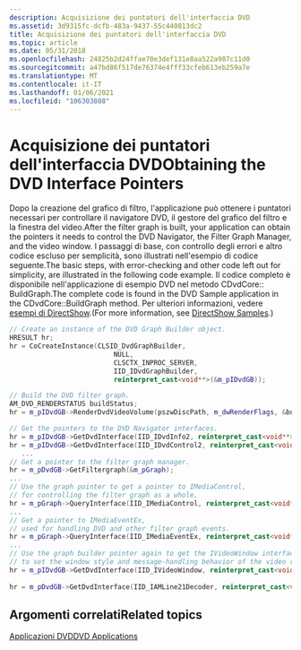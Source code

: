 ```yaml
---
description: Acquisizione dei puntatori dell'interfaccia DVD
ms.assetid: 3d9315fc-dcfb-483a-9437-55c440813dc2
title: Acquisizione dei puntatori dell'interfaccia DVD
ms.topic: article
ms.date: 05/31/2018
ms.openlocfilehash: 24825b2d24ffae70e3def131e8aa522a987c11d0
ms.sourcegitcommit: a47bd86f517de76374e4fff33cfeb613eb259a7e
ms.translationtype: MT
ms.contentlocale: it-IT
ms.lasthandoff: 01/06/2021
ms.locfileid: "106303888"
---
```

# <a name="obtaining-the-dvd-interface-pointers"></a><span data-ttu-id="e8ca1-103">Acquisizione dei puntatori dell'interfaccia DVD</span><span class="sxs-lookup"><span data-stu-id="e8ca1-103">Obtaining the DVD Interface Pointers</span></span>

<span data-ttu-id="e8ca1-104">Dopo la creazione del grafico di filtro, l'applicazione può ottenere i puntatori necessari per controllare il navigatore DVD, il gestore del grafico del filtro e la finestra del video.</span><span class="sxs-lookup"><span data-stu-id="e8ca1-104">After the filter graph is built, your application can obtain the pointers it needs to control the DVD Navigator, the Filter Graph Manager, and the video window.</span></span> <span data-ttu-id="e8ca1-105">I passaggi di base, con controllo degli errori e altro codice escluso per semplicità, sono illustrati nell'esempio di codice seguente.</span><span class="sxs-lookup"><span data-stu-id="e8ca1-105">The basic steps, with error-checking and other code left out for simplicity, are illustrated in the following code example.</span></span> <span data-ttu-id="e8ca1-106">Il codice completo è disponibile nell'applicazione di esempio DVD nel metodo CDvdCore:: BuildGraph.</span><span class="sxs-lookup"><span data-stu-id="e8ca1-106">The complete code is found in the DVD Sample application in the CDvdCore::BuildGraph method.</span></span> <span data-ttu-id="e8ca1-107">Per ulteriori informazioni, vedere [esempi di DirectShow](directshow-samples.md).</span><span class="sxs-lookup"><span data-stu-id="e8ca1-107">(For more information, see [DirectShow Samples](directshow-samples.md).)</span></span>


```C++
// Create an instance of the DVD Graph Builder object.
HRESULT hr;
hr = CoCreateInstance(CLSID_DvdGraphBuilder,
                          NULL,
                          CLSCTX_INPROC_SERVER,
                          IID_IDvdGraphBuilder,
                          reinterpret_cast<void**>(&m_pIDvdGB));

// Build the DVD filter graph.
AM_DVD_RENDERSTATUS buildStatus;
hr = m_pIDvdGB->RenderDvdVideoVolume(pszwDiscPath, m_dwRenderFlags, &buildStatus);

// Get the pointers to the DVD Navigator interfaces.
hr = m_pIDvdGB->GetDvdInterface(IID_IDvdInfo2, reinterpret_cast<void**>(&m_pIDvdI2));
hr = m_pIDvdGB->GetDvdInterface(IID_IDvdControl2, reinterpret_cast<void**>(&m_pIDvdC2));
   ...    
// Get a pointer to the filter graph manager.
hr = m_pDvdGB->GetFiltergraph(&m_pGraph);
...   
// Use the graph pointer to get a pointer to IMediaControl,
// for controlling the filter graph as a whole.
hr = m_pGraph->QueryInterface(IID_IMediaControl, reinterpret_cast<void**>(&m_pIMC));
...   
// Get a pointer to IMediaEventEx,
// used for handling DVD and other filter graph events.
hr = m_pGraph->QueryInterface(IID_IMediaEventEx, reinterpret_cast<void**>(&m_pME)); 
...                
// Use the graph builder pointer again to get the IVideoWindow interface,
// to set the window style and message-handling behavior of the video renderer filter.
hr = m_pIDvdGB->GetDvdInterface(IID_IVideoWindow, reinterpret_cast<void**>(&m_pIVW));
  
hr = m_pDvdGB->GetDvdInterface(IID_IAMLine21Decoder, reinterpret_cast<void**>(&pL21Dec));
```



## <a name="related-topics"></a><span data-ttu-id="e8ca1-108">Argomenti correlati</span><span class="sxs-lookup"><span data-stu-id="e8ca1-108">Related topics</span></span>

<dl> <dt>

[<span data-ttu-id="e8ca1-109">Applicazioni DVD</span><span class="sxs-lookup"><span data-stu-id="e8ca1-109">DVD Applications</span></span>](dvd-applications.md)
</dt> </dl>

 

 



